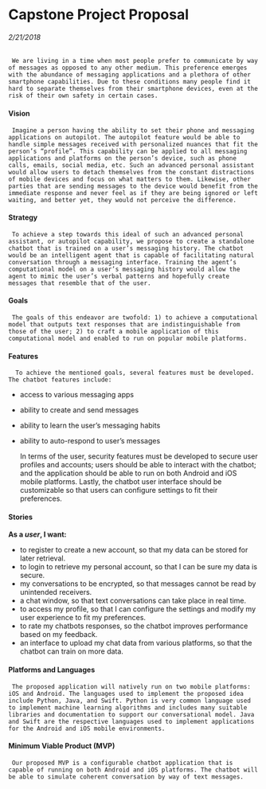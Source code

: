 # Capstone Project Proposal
###### 2/21/2018


     We are living in a time when most people prefer to communicate by way of messages as opposed to any other medium. This preference emerges with the abundance of messaging applications and a plethora of other smartphone capabilities. Due to these conditions many people find it hard to separate themselves from their smartphone devices, even at the risk of their own safety in certain cases.

#### **Vision**
     Imagine a person having the ability to set their phone and messaging applications on autopilot. The autopilot feature would be able to handle simple messages received with personalized nuances that fit the person’s “profile”. This capability can be applied to all messaging applications and platforms on the person’s device, such as phone calls, emails, social media, etc. Such an advanced personal assistant would allow users to detach themselves from the constant distractions of mobile devices and focus on what matters to them. Likewise, other parties that are sending messages to the device would benefit from the immediate response and never feel as if they are being ignored or left waiting, and better yet, they would not perceive the difference.

#### **Strategy**
     To achieve a step towards this ideal of such an advanced personal assistant, or autopilot capability, we propose to create a standalone chatbot that is trained on a user’s messaging history. The chatbot would be an intelligent agent that is capable of facilitating natural conversation through a messaging interface. Training the agent’s computational model on a user’s messaging history would allow the agent to mimic the user’s verbal patterns and hopefully create messages that resemble that of the user.

#### **Goals**
     The goals of this endeavor are twofold: 1) to achieve a computational model that outputs text responses that are indistinguishable from those of the user; 2) to craft a mobile application of this computational model and enabled to run on popular mobile platforms.

#### **Features**
      To achieve the mentioned goals, several features must be developed. The chatbot features include:
- access to various messaging apps
- ability to create and send messages
- ability to learn the user’s messaging habits
- ability to auto-respond to user’s messages

     In terms of the user, security features must be developed to secure user profiles and accounts; users should be able to interact with the chatbot; and the application should be able to run on both Android and iOS mobile platforms. Lastly, the chatbot user interface should be customizable so that users can configure settings to fit their preferences.

#### **Stories**
**As a *user*, I want:**
- to register to create a new account, so that my data can be stored for later retrieval. 
- to login to retrieve my personal account, so that I can be sure my data is secure.
- my conversations to be encrypted, so that messages cannot be read by unintended receivers.
- a chat window, so that text conversations can take place in real time.
- to access my profile, so that I can configure the settings and modify my user experience to fit my preferences.
- to rate my chatbots responses, so the chatbot improves performance based on my feedback.
- an interface to upload my chat data from various platforms, so that the chatbot can train on more data.


#### **Platforms and Languages**
     The proposed application will natively run on two mobile platforms: iOS and Android. The languages used to implement the proposed idea include Python, Java, and Swift. Python is very common language used to implement machine learning algorithms and includes many suitable libraries and documentation to support our conversational model. Java and Swift are the respective languages used to implement applications for the Android and iOS mobile environments.

#### **Minimum Viable Product (MVP)**
     Our proposed MVP is a configurable chatbot application that is capable of running on both Android and iOS platforms. The chatbot will be able to simulate coherent conversation by way of text messages.
